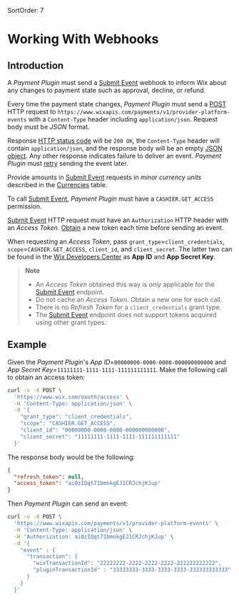 SortOrder: 7
# Working With Webhooks

## Introduction

A *Payment Plugin* must send a [Submit Event](https://dev.wix.com/api/rest/payment-provider/provider-platform/event/submit-event) webhook to inform Wix about any changes to payment state such as approval, decline, or refund.

Every time the payment state changes, *Payment Plugin* must send a [POST](https://en.wikipedia.org/wiki/POST_(HTTP)) HTTP request to `https://www.wixapis.com/payments/v1/provider-platform-events` with a `Content-Type` header including `application/json`. Request body must be *JSON* format.

Response [HTTP status code](https://en.wikipedia.org/wiki/List_of_HTTP_status_codes) will be `200 OK`, the `Content-Type` header will contain `application/json`, and the response body will be an empty [JSON object](http://json-schema.org/understanding-json-schema/reference/object.html#object). Any other response indicates failure to deliver an event. *Payment Plugin* must [retry](https://en.wikipedia.org/wiki/Exponential_backoff) sending the event later.

Provide amounts in [Submit Event](https://dev.wix.com/api/rest/payment-provider/provider-platform/event/submit-event) requests in *minor currency units* described in the [Currencies](https://dev.wix.com/api/rest/payment-provider/provider-platform/currencies) table.

To call [Submit Event](https://dev.wix.com/api/rest/payment-provider/provider-platform/event/submit-event), *Payment Plugin* must have a `CASHIER.GET_ACCESS` permission.

[Submit Event](https://dev.wix.com/api/rest/payment-provider/provider-platform/event/submit-event) HTTP request must have an `Authorization` HTTP header with an *Access Token*. [Obtain](https://dev.wix.com/api/rest/authorization/oauth-2/request-an-access-token) a new token each time before sending an event.

When requesting an *Access Token*, pass `grant_type`=`client_credentials`, `scope`=`CASHIER.GET_ACCESS`, `client_id`, and `client_secret`. The latter two can be found in the [Wix Developers Center](https://devforum.wix.com/kb/en/article/find-your-apps-secret-key) as **App ID** and **App Secret Key**.

> **Note**
> * An *Access Token* obtained this way is *only* applicable for the [Submit Event](https://dev.wix.com/api/rest/payment-provider/provider-platform/event/submit-event) endpoint.
> * Do not cache an *Access Token*. Obtain a new one for each call.
> * There is no *Refresh Token* for a `client_credentials` grant type.
> * The [Submit Event](https://dev.wix.com/api/rest/payment-provider/provider-platform/event/submit-event) endpoint does not support tokens acquired using other grant types.


## Example
Given the *Payment Plugin*'s *App ID*=`00000000-0000-0000-000000000000` and *App Secret Key*=`11111111-1111-1111-111111111111`. Make the following call to obtain an access token:
```bash
curl -v -X POST \
  'https://www.wix.com/oauth/access' \
  -H 'Content-Type: application/json' \
  -d '{
    "grant_type": "client_credentials",
    "scope": "CASHIER.GET_ACCESS",
    "client_id": "00000000-0000-0000-000000000000",
    "client_secret": "11111111-1111-1111-111111111111"
  }'
```
The response body would be the following:
```json
{
  "refresh_token": null,
  "access_token": "ai0zIQqt71bmnkgEJ1CRJchjKJup"
}
```
Then *Payment Plugin* can send an event:
```bash
curl -v -X POST \
  'https://www.wixapis.com/payments/v1/provider-platform-events' \
  -H 'Content-Type: application/json' \
  -H 'Authorization: ai0zIQqt71bmnkgEJ1CRJchjKJup' \
  -d '{
    "event" : {
      "transaction": {
        "wixTransactionId": "22222222-2222-2222-2222-222222222222",
        "pluginTransactionId" : "33333333-3333-3333-3333-333333333333"
      }
    }
  }'
```
